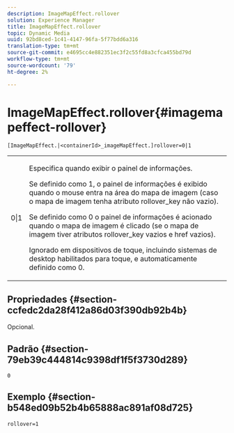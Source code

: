 ```yaml
---
description: ImageMapEffect.rollover
solution: Experience Manager
title: ImageMapEffect.rollover
topic: Dynamic Media
uuid: 92bd8ced-1c41-4147-96fa-5f77bdd6a316
translation-type: tm+mt
source-git-commit: e4695cc4e882351ec3f2c55fd8a3cfca455bd79d
workflow-type: tm+mt
source-wordcount: '79'
ht-degree: 2%

---
```



# ImageMapEffect.rollover{#imagemapeffect-rollover}

`[ImageMapEffect.|<containerId>_imageMapEffect.]rollover=0|1`

<table id="table_2671D63442B54F659C32C4A3CC61DD7C"> 
 <tbody> 
  <tr> 
   <td colname="col1"> <p><span class="codeph"> 0|1</span> </p> </td> 
   <td colname="col2"> <p>Especifica quando exibir o painel de informações. </p> <p>Se definido como <span class="codeph"> 1</span>, o painel de informações é exibido quando o mouse entra na área do mapa de imagem (caso o mapa de imagem tenha atributo <span class="codeph"> rollover_key</span> não vazio). </p> <p>Se definido como <span class="codeph"> 0</span> o painel de informações é acionado quando o mapa de imagem é clicado (se o mapa de imagem tiver atributos <span class="codeph"> rollover_key</span> vazios e <span class="codeph"> href</span> vazios). </p> <p> Ignorado em dispositivos de toque, incluindo sistemas de desktop habilitados para toque, e automaticamente definido como <span class="codeph"> 0</span>. </p> </td> 
  </tr> 
 </tbody> 
</table>

## Propriedades {#section-ccfedc2da28f412a86d03f390db92b4b}

Opcional.

## Padrão {#section-79eb39c444814c9398df1f5f3730d289}

`0`

## Exemplo {#section-b548ed09b52b4b65888ac891af08d725}

`rollover=1`
